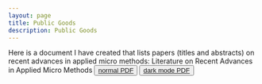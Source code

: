 ```yaml
---
layout: page
title: Public Goods
description: Public Goods
---
```


Here is a document I have created that lists papers (titles and abstracts) on recent advances in applied micro methods: Literature on Recent Advances in
Applied Micro Methods <button type="button" class="btn btn-xs btn-default"><a href="/assets/pdf/applied_micro_methods.pdf">normal PDF</a></button> <button type="button" class="btn btn-xs btn-default"><a href="/assets/pdf/applied_micro_methods_dark_mode.pdf">dark mode PDF</a></button>
